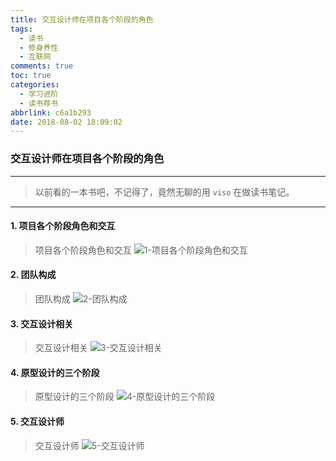 ```yaml
---
title: 交互设计师在项目各个阶段的角色
tags:
  - 读书
  - 修身养性
  - 互联网
comments: true
toc: true
categories:
  - 学习进阶
  - 读书荐书
abbrlink: c6a1b293
date: 2018-08-02 18:09:02
---
```


### 交互设计师在项目各个阶段的角色

---
> 以前看的一本书吧，不记得了，竟然无聊的用 `viso` 在做读书笔记。
---

#### 1. 项目各个阶段角色和交互
> 项目各个阶段角色和交互
![1-项目各个阶段角色和交互](https://i.imgur.com/mSMzCWA.png "1-项目各个阶段角色和交互")

#### 2. 团队构成
> 团队构成
![2-团队构成](https://i.imgur.com/PEY14dc.png "2-团队构成")

#### 3. 交互设计相关
> 交互设计相关
![3-交互设计相关](https://i.imgur.com/sDVpiuq.png "3-交互设计相关")

#### 4. 原型设计的三个阶段
> 原型设计的三个阶段
![4-原型设计的三个阶段](https://i.imgur.com/BmniXJe.png "4-原型设计的三个阶段")

#### 5. 交互设计师
> 交互设计师
![5-交互设计师](https://i.imgur.com/p0wSYKZ.png "5-交互设计师")
